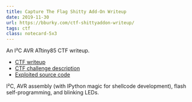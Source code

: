 ```yaml
---
title: Capture The Flag Shitty Add-On Writeup
date: 2019-11-30
url: https://bburky.com/ctf-shittyaddon-writeup/
tags: ctf
class: notecard-5x3
---
```


An I²C AVR ATtiny85 CTF writeup.

* [CTF writeup](https://bburky.com/ctf-shittyaddon-writeup/)
* [CTF challenge description](https://blog.wokwi.com/capture-the-flag-shitty-add-on/)
* [Exploited source code](https://github.com/urish/ctf-shittyaddon/blob/master/ctf-firmware/ctf-firmware.ino)

I²C, AVR assembly (with IPython magic for shellcode development), flash self-programming, and blinking LEDs.
